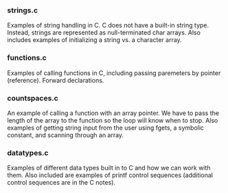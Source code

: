 
### strings.c
Examples of string handling in C.  C does not have a built-in string type.  Instead, strings are represented as null-terminated char arrays.  Also includes examples of initializing a string vs. a character array.  

### functions.c
Examples of calling functions in C, including passing paremeters by pointer (reference).  Forward declarations. 

### countspaces.c
An example of calling a function with an array pointer.  We have to pass the length of the array to the function so the loop will know when to stop.  Also examples of getting string input from the user using fgets, a symbolic constant, and scanning through an array.

### datatypes.c
Examples of different data types built in to C and how we can work with them.  Also included are examples of printf control sequences (additional control sequences are in the C notes).  


